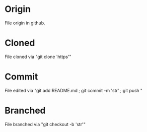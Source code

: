 # Origin
File origin in github.

# Cloned
File cloned via "git clone 'https'"

# Commit
File edited via "git add README.md ; git commit -m 'str' ; git push "

# Branched
File branched via "git checkout -b 'str'"